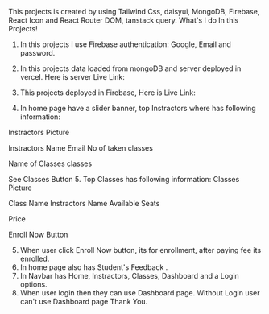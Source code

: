 This projects is created by using Tailwind Css, daisyui, MongoDB, Firebase, React Icon and React Router DOM, tanstack query.
What's I do In this Projects!
1. In this projects i use Firebase authentication: Google,  Email and password.
2. In this projects data loaded from mongoDB and server deployed in vercel.
Here is server Live Link:    
3. This projects deployed in Firebase,
Here is Live Link:     

4. In home page  have a slider banner, top Instractors where has following information:

Instractors Picture

Instractors Name
Email
No of taken classes

Name of Classes classes

See Classes Button 
5. Top Classes has following information: 
Classes Picture

Class Name
Instractors Name
Available Seats

Price

Enroll Now Button 


5. When user click Enroll Now button, its for enrollment, after paying fee its enrolled.
6. In home page also has Student's Feedback .
7. In Navbar has Home, Instractors, Classes, Dashboard and a Login options.
8. When user login then they can use Dashboard page.
Without Login user can't use Dashboard page
Thank You. 